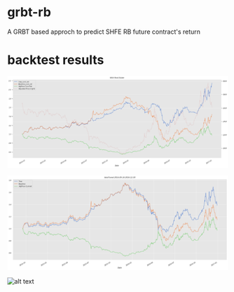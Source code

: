 # grbt-rb
A GRBT based approch to predict SHFE RB future contract's return 

# backtest results


![alt text](pic/Short.png)


![alt text](pic/Short2.png)


![alt text](https://github.com/DieterFishLi/grbt-rb/blob/b487543d9783e9ea8080ec412db2a09b5bc98407/pic/AutoTuned%202013-09-04_2021-03-26.png)

